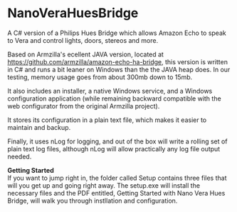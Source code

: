 # NanoVeraHuesBridge
A C# version of a Philips Hues Bridge which allows Amazon Echo to speak to Vera and control lights, doors, stereos and more.

Based on Armzilla's ecellent JAVA version, located at https://github.com/armzilla/amazon-echo-ha-bridge, this version is written in C# 
and runs a bit leaner on Windows than the the JAVA heap does.  In our testing, memory usage goes from about 300mb down to 15mb.  

It also includes an installer, a native Windows service, and a Windows configuration application (while remaining backward compatible with the  web configurator from the original Armzilla project).

It stores its configuration in a plain text file, which makes it easier to maintain and backup.

Finally, it uses nLog for logging, and out of the box will write a rolling set of plain text log files, although nLog will allow practically any log file output needed.

**Getting Started**  
If you want to jump right in, the folder called Setup contains three files that will you get up and going right away.  The setup.exe will install the necessary files and the PDF entitled, Getting Started with Nano Vera Hues Bridge, will walk you through instllation and configuration.



